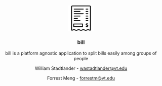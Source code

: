 <br />
<div align="center">
<img src="images/receipt.svg" alt="Logo" width="80" height="80">

<h3 align="center">bill</h3>
  <p align="center">
    bill is a platform agnostic application to split bills easily among groups of people
  </p>
  <p>
    William Stadtlander - 
    <a href="mailto:wastadtlander@vt.edu">wastadtlander@vt.edu</a>
  </p>
  <p>
    Forrest Meng - 
    <a href="mailto:forrestm@vt.edu">forrestm@vt.edu</a>
  </p>
</div>


